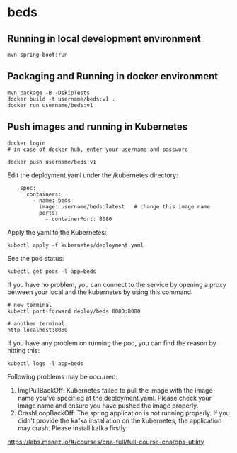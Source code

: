 # beds

## Running in local development environment

```
mvn spring-boot:run
```

## Packaging and Running in docker environment

```
mvn package -B -DskipTests
docker build -t username/beds:v1 .
docker run username/beds:v1
```

## Push images and running in Kubernetes

```
docker login 
# in case of docker hub, enter your username and password

docker push username/beds:v1
```

Edit the deployment.yaml under the /kubernetes directory:
```
    spec:
      containers:
        - name: beds
          image: username/beds:latest   # change this image name
          ports:
            - containerPort: 8080

```

Apply the yaml to the Kubernetes:
```
kubectl apply -f kubernetes/deployment.yaml
```

See the pod status:
```
kubectl get pods -l app=beds
```

If you have no problem, you can connect to the service by opening a proxy between your local and the kubernetes by using this command:
```
# new terminal
kubectl port-forward deploy/beds 8080:8080

# another terminal
http localhost:8080
```

If you have any problem on running the pod, you can find the reason by hitting this:
```
kubectl logs -l app=beds
```

Following problems may be occurred:

1. ImgPullBackOff:  Kubernetes failed to pull the image with the image name you've specified at the deployment.yaml. Please check your image name and ensure you have pushed the image properly.
1. CrashLoopBackOff: The spring application is not running properly. If you didn't provide the kafka installation on the kubernetes, the application may crash. Please install kafka firstly:

https://labs.msaez.io/#/courses/cna-full/full-course-cna/ops-utility

